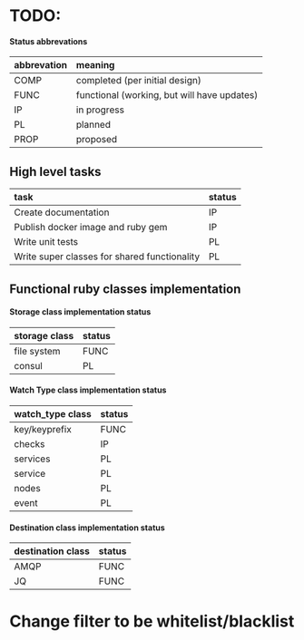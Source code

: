 
# TODO:

#### Status abbrevations

| abbrevation | meaning                                      |
| ----------- |:-------------------------------------------- |
| COMP        | completed (per initial design)               |
| FUNC        | functional (working, but will have updates)  |
| IP          | in progress                                  |
| PL          | planned                                      |
| PROP        | proposed                                     |

## High level tasks
| task                                         | status |
|:-------------------------------------------- |:------ |
| Create documentation                         | IP     |
| Publish docker image and ruby gem            | IP     |
| Write unit tests                             | PL     |
| Write super classes for shared functionality | PL     |

## Functional ruby classes implementation

#### Storage class implementation status

| storage class | status      |
| ------------- |:----------- |
| file system   | FUNC        |
| consul        | PL          |

#### Watch Type class implementation status

| watch_type class | status      |
| ---------------- |:----------- |
| key/keyprefix    | FUNC        |
| checks           | IP          |
| services         | PL          |
| service          | PL          |
| nodes            | PL          |
| event            | PL          |

#### Destination class implementation status

| destination class | status      |
| ----------------- |:----------- |
| AMQP              | FUNC        |
| JQ                | FUNC        |

# Change filter to be whitelist/blacklist
